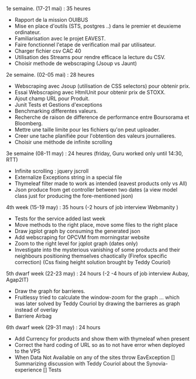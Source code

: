 1e semaine. (17-21 mai) : 35 heures

* Rapport de la mission OUIBUS
* Mise en place d'outils (STS, postgres ..) dans le premier et deuxieme ordinateur.
* Familiarisation avec le projet EAVEST.
* Faire fonctionnel l'etape de verification mail par utilisateur.
* Charger fichier csv CAC 40
* Utilisation des Streams pour rendre efficace la lecture du CSV.
* Choisir methode de webscraping (Jsoup vs Jaunt)


2e semaine. (02-05 mai) : 28 heures
* Webscraping avec Jsoup (utilisation de CSS selectors) pour obtenir prix.
* Essai Webscraping avec HtmlUnit pour obtenir prix de STOXX.
* Ajout champ URL pour Produit.
* Junit Tests et Gestions d'exceptions
* Benchmarking differentes valeurs.
* Recherche de raison de difference de performance entre Boursorama et Bloomberg.
* Mettre une taille limite pour les fichiers qu'on peut uploader.
* Creer une tache planifiée pour l'obtention des valeurs journalieres.
* Choisir une méthode de infinite scrolling

3e semaine (08-11 may) : 24 heures 
(friday, Guru worked only until 14:30, RTT)

* Infinite scrolling : jquery jscroll
* Externalize Exceptions string in a special file
* Thymeleaf filter made to work as intended (eavest products only vs All)
* Json produce from get controller between two dates
(a view model class just for producing the fore-mentioned json)

4th week (15-19 may) : 35 hours (-2 hours of job interview Webmanity )
* Tests for the service added last week
* Move methods to the right place, move some files to the right place
* Draw jqplot graph by consuming the generated json
* Add webscraping for OPCVM from morningstar website
* Zoom to the right level for jqplot graph (dates only)
* Investigate into the mysterious vanishing of some products and their neighbours positioning themselves chaotically
(Firefox specific correction)
(Css fixing height solution brought by Teddy Couriol)

5th dwarf week (22-23 may) : 24 hours (-2 -4 hours of job interview Aubay, Agap2IT)
* Draw the graph for barrieres.
* Fruitlessy tried to calculate the window-zoom for the graph ... which was later solved by Teddy Couriol by drawing the barrieres as graph instead of overlay
* Barriere Airbag

6th dwarf week (29-31 may) : 24 hours
* Add Currency for products and show them with thymeleaf when present
* Correct the hard coding of URL so as to not have error when deployed to the VPS
* When Data Not Available on any of the sites throw EavException
[] Summarizing discussion with Teddy Couriol about the Synovia-experience
[] Tests
